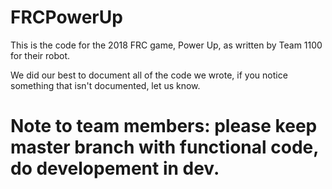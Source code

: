 # FRCPowerUp
This is the code for the 2018 FRC game, Power Up, as written by Team 1100 for their robot.

We did our best to document all of the code we wrote, if you notice something that isn't documented, let us know.

# Note to team members: please keep master branch with functional code, do developement in dev.
